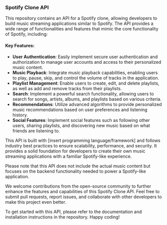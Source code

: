 ### Spotify Clone API

This repository contains an API for a Spotify clone, allowing developers to build music streaming applications similar to Spotify. The API provides a wide range of functionalities and features that mimic the core functionality of Spotify, including:

#### Key Features:
- **User Authentication**: Easily implement secure user authentication and authorization to manage user accounts and access to their personalized music content.
- **Music Playback**: Integrate music playback capabilities, enabling users to play, pause, skip, and control the volume of tracks in the application.
- **Playlist Management**: Enable users to create, edit, and delete playlists, as well as add and remove tracks from their playlists.
- **Search**: Implement a powerful search functionality, allowing users to search for songs, artists, albums, and playlists based on various criteria.
- **Recommendations**: Utilize advanced algorithms to provide personalized music recommendations based on user preferences and listening history.
- **Social Features**: Implement social features such as following other users, sharing playlists, and discovering new music based on what friends are listening to.

This API is built with [insert programming language/framework] and follows industry best practices to ensure scalability, performance, and security. It provides a solid foundation for developers to create their own music streaming applications with a familiar Spotify-like experience.

Please note that this API does not include the actual music content but focuses on the backend functionality needed to power a Spotify-like application.

We welcome contributions from the open-source community to further enhance the features and capabilities of this Spotify Clone API. Feel free to submit pull requests, report issues, and collaborate with other developers to make this project even better.

To get started with this API, please refer to the documentation and installation instructions in the repository. Happy coding!
